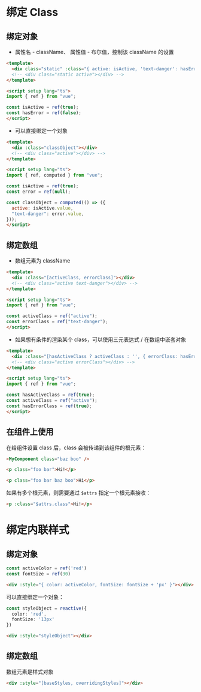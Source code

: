 # 绑定 Class

## 绑定对象

- 属性名 - className、 属性值 - 布尔值，控制该 className 的设置

```html
<template>
  <div class="static" :class="{ active: isActive, 'text-danger': hasError }"></div>
  <!-- <div class="static active"></div> -->
</template>

<script setup lang="ts">
import { ref } from "vue";

const isActive = ref(true);
const hasError = ref(false);
</script>
```

- 可以直接绑定一个对象

```html
<template>
  <div :class="classObject"></div>
  <!-- <div class="active"></div> -->
</template>

<script setup lang="ts">
import { ref, computed } from "vue";

const isActive = ref(true);
const error = ref(null);

const classObject = computed(() => ({
  active: isActive.value,
  "text-danger": error.value,
}));
</script>
```

## 绑定数组

- 数组元素为 className

```html
<template>
  <div :class="[activeClass, errorClass]"></div>
  <!-- <div class="active text-danger"></div> -->
</template>

<script setup lang="ts">
import { ref } from "vue";

const activeClass = ref("active");
const errorClass = ref("text-danger");
</script>
```

- 如果想有条件的渲染某个 class，可以使用三元表达式 / 在数组中嵌套对象

```html
<template>
  <div :class="[hasActiveClass ? activeClass : '', { errorClass: hasErrorClass }]"></div>
  <!-- <div class="active errorClass"></div> -->
</template>

<script setup lang="ts">
import { ref } from "vue";

const hasActiveClass = ref(true);
const activeClass = ref("active");
const hasErrorClass = ref(true);
</script>
```

## 在组件上使用

在给组件设置 class 后，class 会被传递到该组件的根元素：

```html
<MyComponent class="baz boo" />
```

```html
<p class="foo bar">Hi!</p>
```

```html
<p class="foo bar baz boo">Hi</p>
```

如果有多个根元素，则需要通过 `$attrs` 指定一个根元素接收：

```html
<p :class="$attrs.class">Hi!</p>
```

# 绑定内联样式

## 绑定对象

```ts
const activeColor = ref('red')
const fontSize = ref(30)
```

```html
<div :style="{ color: activeColor, fontSize: fontSize + 'px' }"></div>
```

可以直接绑定一个对象：

```ts
const styleObject = reactive({
  color: 'red',
  fontSize: '13px'
})
```

```HTML
<div :style="styleObject"></div>
```

## 绑定数组

数组元素是样式对象

```html
<div :style="[baseStyles, overridingStyles]"></div>
```

